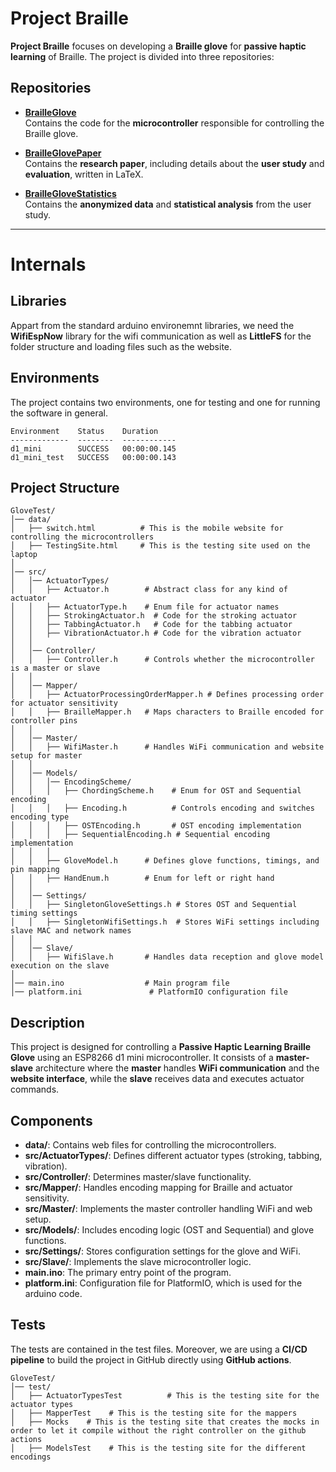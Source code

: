 # Project Braille  

**Project Braille** focuses on developing a **Braille glove** for **passive haptic learning** of Braille. The project is divided into three repositories:  

## Repositories  

- [**BrailleGlove**](https://github.com/T0B1K/BrailleGlove)  
  Contains the code for the **microcontroller** responsible for controlling the Braille glove.  

- [**BrailleGlovePaper**](https://github.com/T0B1K/BrailleGlovePaper)  
  Contains the **research paper**, including details about the **user study** and **evaluation**, written in LaTeX.  

- [**BrailleGloveStatistics**](https://github.com/T0B1K/BrailleGloveStatistics)  
  Contains the **anonymized data** and **statistical analysis** from the user study.  

---



# Internals
## Libraries
Appart from the standard arduino environemnt libraries, we need the **WifiEspNow** library for the wifi communication as well as **LittleFS** for the folder structure and loading files such as the website.

## Environments
The project contains two environments, one for testing and one for running the software in general.
```
Environment    Status    Duration
-------------  --------  ------------
d1_mini        SUCCESS   00:00:00.145
d1_mini_test   SUCCESS   00:00:00.143
```
## Project Structure  

```
GloveTest/
│── data/
│   ├── switch.html          # This is the mobile website for controlling the microcontrollers
│   ├── TestingSite.html     # This is the testing site used on the laptop
│
│── src/
│   │── ActuatorTypes/
│   │   ├── Actuator.h        # Abstract class for any kind of actuator
│   │   ├── ActuatorType.h    # Enum file for actuator names
│   │   ├── StrokingActuator.h  # Code for the stroking actuator
│   │   ├── TabbingActuator.h   # Code for the tabbing actuator
│   │   ├── VibrationActuator.h # Code for the vibration actuator
│   │
│   │── Controller/
│   │   ├── Controller.h      # Controls whether the microcontroller is a master or slave
│   │
│   │── Mapper/
│   │   ├── ActuatorProcessingOrderMapper.h # Defines processing order for actuator sensitivity
│   │   ├── BrailleMapper.h   # Maps characters to Braille encoded for controller pins
│   │
│   │── Master/
│   │   ├── WifiMaster.h      # Handles WiFi communication and website setup for master
│   │
│   │── Models/
│   │   │── EncodingScheme/
│   │   │   ├── ChordingScheme.h    # Enum for OST and Sequential encoding
│   │   │   ├── Encoding.h          # Controls encoding and switches encoding type
│   │   │   ├── OSTEncoding.h       # OST encoding implementation
│   │   │   ├── SequentialEncoding.h # Sequential encoding implementation
│   │   │
│   │   ├── GloveModel.h      # Defines glove functions, timings, and pin mapping
│   │   ├── HandEnum.h        # Enum for left or right hand
│   │
│   │── Settings/
│   │   ├── SingletonGloveSettings.h # Stores OST and Sequential timing settings
│   │   ├── SingletonWifiSettings.h  # Stores WiFi settings including slave MAC and network names
│   │
│   │── Slave/
│   │   ├── WifiSlave.h       # Handles data reception and glove model execution on the slave
│
│── main.ino                  # Main program file
│── platform.ini               # PlatformIO configuration file
```

## Description  

This project is designed for controlling a **Passive Haptic Learning Braille Glove** using an ESP8266 d1 mini microcontroller. It consists of a **master-slave** architecture where the **master** handles **WiFi communication** and the **website interface**, while the **slave** receives data and executes actuator commands.  

## Components  

- **data/**: Contains web files for controlling the microcontrollers.  
- **src/ActuatorTypes/**: Defines different actuator types (stroking, tabbing, vibration).  
- **src/Controller/**: Determines master/slave functionality.  
- **src/Mapper/**: Handles encoding mapping for Braille and actuator sensitivity.  
- **src/Master/**: Implements the master controller handling WiFi and web setup.  
- **src/Models/**: Includes encoding logic (OST and Sequential) and glove functions.  
- **src/Settings/**: Stores configuration settings for the glove and WiFi.  
- **src/Slave/**: Implements the slave microcontroller logic.  
- **main.ino**: The primary entry point of the program.  
- **platform.ini**: Configuration file for PlatformIO, which is used for the arduino code.


## Tests
The tests are contained in the test files.
Moreover, we are using a **CI/CD pipeline** to build the project in GitHub directly using **GitHub actions**.

```
GloveTest/
│── test/ 
│   ├── ActuatorTypesTest          # This is the testing site for the actuator types
│   ├── MapperTest    # This is the testing site for the mappers
│   ├── Mocks    # This is the testing site that creates the mocks in order to let it compile without the right controller on the github actions
│   ├── ModelsTest    # This is the testing site for the different encodings
```

